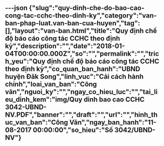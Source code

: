 ---json
{"slug":"quy-dinh-che-do-bao-cao-cong-tac-cchc-theo-dinh-ky","category":"van-ban-phap-luat.van-ban-cua-huyen","tag":[],"layout":"van-ban.html","title":"Quy định chế độ báo cáo công tác CCHC theo định kỳ","description":"","date":"2018-01-04T00:00:00.000Z","so":"","permalink":"","trich_yeu":"Quy định chế độ báo cáo công tác CCHC theo định kỳ","co_quan_ban_hanh":"UBND huyện Đăk Song","linh_vuc":"Cải cách hành chính","loai_van_ban":"Công văn","nguoi_ky":"","ngay_co_hieu_luc":"","tai_lieu_dinh_kem":"img/Quy dinh bao cao CCHC 3042-UBND-NV.PDF","banner":"","draft":"","url":"","hinh_thuc_van_ban":"Công Văn","ngay_ban_hanh":"11-08-2017 00:00:00","so_hieu":"Số 3042/UBND-NV"}
---
